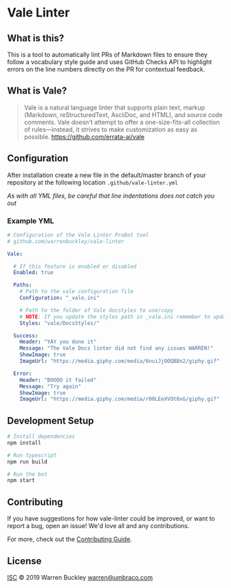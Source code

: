 # Vale Linter

## What is this?
This is a tool to automatically lint PRs of Markdown files to ensure they follow a vocabulary style guide and uses GitHub Checks API to highlight errors on the line numbers directly on the PR for contextual feedback.

## What is Vale?
>Vale is a natural language linter that supports plain text, markup (Markdown, reStructuredText, AsciiDoc, and HTML), and source code comments. Vale doesn't attempt to offer a one-size-fits-all collection of rules—instead, it strives to make customization as easy as possible.
https://github.com/errata-ai/vale

## Configuration
After installation create a new file in the default/master branch of your repository at the following location `.github/vale-linter.yml`

*As with all YML files, be careful that line indentations does not catch you out*

### Example YML
```yml
# Configuration of the Vale Linter ProBot tool
# github.com/warrenbuckley/vale-linter

Vale:

  # If this feature is enabled or disabled
  Enabled: true

  Paths:
    # Path to the vale configuration file
    Configuration: "_vale.ini"

    # Path to the folder of Vale docstyles to use/copy
    # NOTE: If you update the styles path in _vale.ini remember to update this path too
    Styles: "vale/DocsStyles/"

  Success: 
    Header: "YAY you done it"
    Message: "The Vale Docs linter did not find any issues WARREN!"
    ShowImage: true
    ImageUrl: "https://media.giphy.com/media/6nuiJjOOQBBn2/giphy.gif"

  Error: 
    Header: "BOOOO it failed"
    Message: "Try again"
    ShowImage: true
    ImageUrl: "https://media.giphy.com/media/r00LEeXVOt0xG/giphy.gif"

```


## Development Setup

```sh
# Install dependencies
npm install

# Run typescript
npm run build

# Run the bot
npm start
```

## Contributing

If you have suggestions for how vale-linter could be improved, or want to report a bug, open an issue! We'd love all and any contributions.

For more, check out the [Contributing Guide](CONTRIBUTING.md).

## License

[ISC](LICENSE) © 2019 Warren Buckley <warren@umbraco.com>
